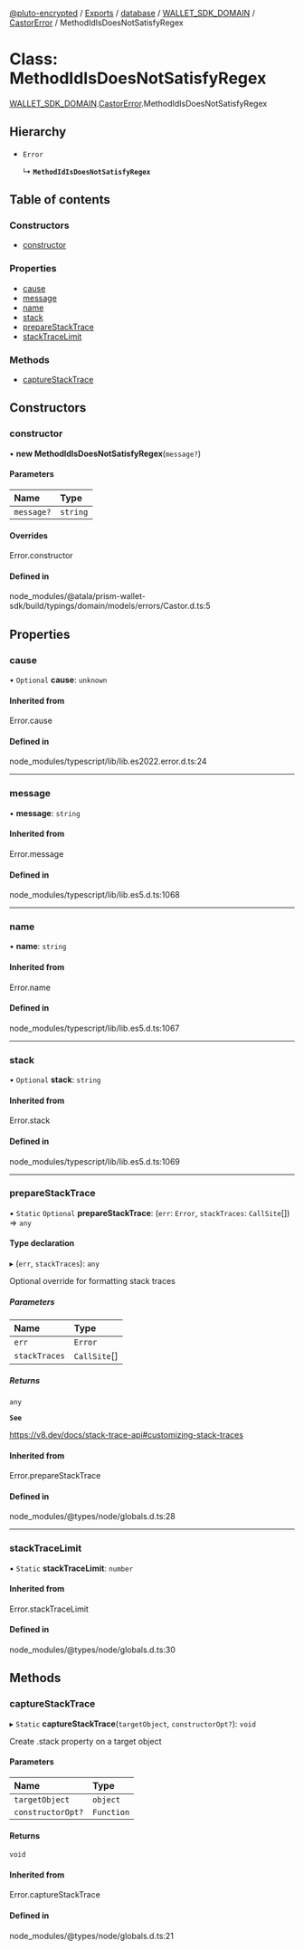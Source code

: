 [@pluto-encrypted](../README.md) / [Exports](../modules.md) / [database](../modules/database.md) / [WALLET\_SDK\_DOMAIN](../modules/database.WALLET_SDK_DOMAIN.md) / [CastorError](../modules/database.WALLET_SDK_DOMAIN.CastorError.md) / MethodIdIsDoesNotSatisfyRegex

# Class: MethodIdIsDoesNotSatisfyRegex

[WALLET\_SDK\_DOMAIN](../modules/database.WALLET_SDK_DOMAIN.md).[CastorError](../modules/database.WALLET_SDK_DOMAIN.CastorError.md).MethodIdIsDoesNotSatisfyRegex

## Hierarchy

- `Error`

  ↳ **`MethodIdIsDoesNotSatisfyRegex`**

## Table of contents

### Constructors

- [constructor](database.WALLET_SDK_DOMAIN.CastorError.MethodIdIsDoesNotSatisfyRegex.md#constructor)

### Properties

- [cause](database.WALLET_SDK_DOMAIN.CastorError.MethodIdIsDoesNotSatisfyRegex.md#cause)
- [message](database.WALLET_SDK_DOMAIN.CastorError.MethodIdIsDoesNotSatisfyRegex.md#message)
- [name](database.WALLET_SDK_DOMAIN.CastorError.MethodIdIsDoesNotSatisfyRegex.md#name)
- [stack](database.WALLET_SDK_DOMAIN.CastorError.MethodIdIsDoesNotSatisfyRegex.md#stack)
- [prepareStackTrace](database.WALLET_SDK_DOMAIN.CastorError.MethodIdIsDoesNotSatisfyRegex.md#preparestacktrace)
- [stackTraceLimit](database.WALLET_SDK_DOMAIN.CastorError.MethodIdIsDoesNotSatisfyRegex.md#stacktracelimit)

### Methods

- [captureStackTrace](database.WALLET_SDK_DOMAIN.CastorError.MethodIdIsDoesNotSatisfyRegex.md#capturestacktrace)

## Constructors

### constructor

• **new MethodIdIsDoesNotSatisfyRegex**(`message?`)

#### Parameters

| Name | Type |
| :------ | :------ |
| `message?` | `string` |

#### Overrides

Error.constructor

#### Defined in

node_modules/@atala/prism-wallet-sdk/build/typings/domain/models/errors/Castor.d.ts:5

## Properties

### cause

• `Optional` **cause**: `unknown`

#### Inherited from

Error.cause

#### Defined in

node_modules/typescript/lib/lib.es2022.error.d.ts:24

___

### message

• **message**: `string`

#### Inherited from

Error.message

#### Defined in

node_modules/typescript/lib/lib.es5.d.ts:1068

___

### name

• **name**: `string`

#### Inherited from

Error.name

#### Defined in

node_modules/typescript/lib/lib.es5.d.ts:1067

___

### stack

• `Optional` **stack**: `string`

#### Inherited from

Error.stack

#### Defined in

node_modules/typescript/lib/lib.es5.d.ts:1069

___

### prepareStackTrace

▪ `Static` `Optional` **prepareStackTrace**: (`err`: `Error`, `stackTraces`: `CallSite`[]) => `any`

#### Type declaration

▸ (`err`, `stackTraces`): `any`

Optional override for formatting stack traces

##### Parameters

| Name | Type |
| :------ | :------ |
| `err` | `Error` |
| `stackTraces` | `CallSite`[] |

##### Returns

`any`

**`See`**

https://v8.dev/docs/stack-trace-api#customizing-stack-traces

#### Inherited from

Error.prepareStackTrace

#### Defined in

node_modules/@types/node/globals.d.ts:28

___

### stackTraceLimit

▪ `Static` **stackTraceLimit**: `number`

#### Inherited from

Error.stackTraceLimit

#### Defined in

node_modules/@types/node/globals.d.ts:30

## Methods

### captureStackTrace

▸ `Static` **captureStackTrace**(`targetObject`, `constructorOpt?`): `void`

Create .stack property on a target object

#### Parameters

| Name | Type |
| :------ | :------ |
| `targetObject` | `object` |
| `constructorOpt?` | `Function` |

#### Returns

`void`

#### Inherited from

Error.captureStackTrace

#### Defined in

node_modules/@types/node/globals.d.ts:21
